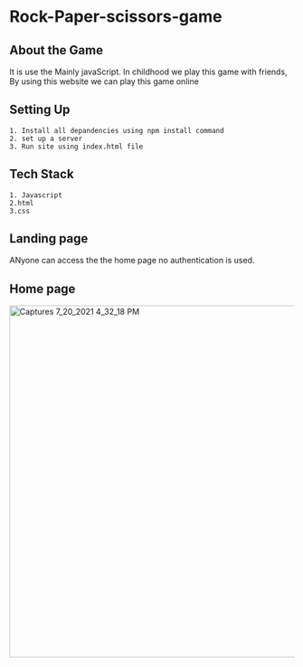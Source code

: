 # Rock-Paper-scissors-game

## About the Game
It is use the Mainly javaScript.
In childhood we play this game with friends, By using this website we can play this game online 

## Setting Up
    1. Install all depandencies using npm install command
    2. set up a server
    3. Run site using index.html file
    
## Tech Stack
    1. Javascript
    2.html
    3.css
    
## Landing page
   ANyone can access the the home page no authentication is used.
   
## Home page
<img width="622" alt="Captures 7_20_2021 4_32_18 PM" src="https://user-images.githubusercontent.com/81139669/126314255-2a31043f-a9a1-4575-b1f8-f17ed907070f.png">
